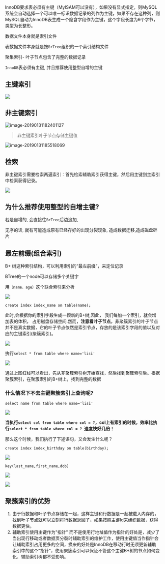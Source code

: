 InnoDB要求表必须有主键（MyISAM可以没有），如果没有显式指定，则MySQL系统会自动选择一个可以唯一标识数据记录的列作为主键，如果不存在这种列，则MySQL自动为InnoDB表生成一个隐含字段作为主键，这个字段长度为6个字节，类型为长整形。





数据文件本身就是索引文件

表数据文件本身就是按`B+Tree`组织的一个索引结构文件

聚集索引- 叶子节点包含了完整的数据记录

`InnoDB`表必须有主键, 并且推荐使用整型自增的主键

## 主键索引

![](https://youpaiyun.zongqilive.cn/image/006tNc79ly1fzql2kde0fj31cm0iq770.jpg)

## 非主键索引

![image-20190131182401127](https://youpaiyun.zongqilive.cn/image/006tNc79ly1fzpxw2qw50j312u0g645a.jpg)

> 非主键索引叶子节点存储主键值

![image-20190131185518069](https://youpaiyun.zongqilive.cn/image/006tKfTcly1g0g4yv0l6aj31v80qux0t.jpg)

## 检索

非主键索引需要检索两遍索引：首先检索辅助索引获得主键，然后用主键到主索引中检索获得记录。

![](https://youpaiyun.zongqilive.cn/image/006tKfTcly1g0g4yeeljzj30780a6mxy.jpg)



## 为什么推荐使用整型的自增主键?

若是自增的, 会直接往`B+Tree`后边追加, 

无序的话, 就有可能造成原有已经存好的出现分裂现象, 造成数据迁移,造成磁盘碎片



## 最左前缀(组合索引)

B+ 树这种索引结构，可以利用索引的“最左前缀”，来定位记录

BTree的一个node可以存储多个关键字

用`（name，age）`这个联合索引来分析

![](https://youpaiyun.zongqilive.cn/image/006tKfTcly1g0fhkv0lcuj30vq0mqaar.jpg)



`create index index_name on table(name);`

此时,会根据你的索引字段生成一颗新的B+树,因此， 我们每加一个索引，就会增加表的体积， 占用磁盘存储空间.然而，**注意看叶子节点**，非聚簇索引的叶子节点并不是真实数据，它的叶子节点依然是索引节点，存放的是该索引字段的值以及对应的主键索引(聚簇索引)。

![](https://youpaiyun.zongqilive.cn/image/006tKfTcly1g0gajyhrynj30ji0gfwex.jpg)

执行`select * from table where name='lisi'`

![](https://youpaiyun.zongqilive.cn/image/006tKfTcly1g0gako1vk4j30ji0hmgm6.jpg)

通过上图红线可以看出，先从非聚簇索引树开始查找，然后找到聚簇索引后。根据聚簇索引，在聚簇索引的B+树上，找到完整的数据

### 什么情况下不去主键聚簇索引上查询呢?

`select name from table where name='lisi'`

![](https://youpaiyun.zongqilive.cn/image/006tKfTcly1g0gamr5eg3j30ji0gfq3e.jpg)

**当执行`select col from table where col = ?`，col上有索引的时候，效率比执行`select * from table where col = ? `速度快好几倍！**



那么这个时候，我们执行了下述语句，又会发生什么呢？

`create index index_birthday on table(birthday);`

![](https://youpaiyun.zongqilive.cn/image/006tKfTcly1g0gaqlo5guj30ji0k03z8.jpg)

 





`key(last_name,first_name,dob)`

![](https://youpaiyun.zongqilive.cn/image/006tKfTcly1g0g5pf6gmpj30rs05it8y.jpg)

![](https://youpaiyun.zongqilive.cn/image/006tKfTcly1g0g5wnfx12j30mh09wq38.jpg)





## 聚簇索引的优势

1. 由于行数据和叶子节点存储在一起，这样主键和行数据是一起被载入内存的，找到叶子节点就可以立刻将行数据返回了，如果按照主键Id来组织数据，获得数据更快。
2. 辅助索引使用主键作为"指针" 而不是使用行地址值作为指针的好处是，减少了当出现行移动或者数据页分裂时辅助索引的维护工作，使用主键值当作指针会让辅助索引占用更多的空间，换来的好处是InnoDB在移动行时无须更新辅助索引中的这个"指针"，使用聚簇索引可以保证不管这个主键B+树的节点如何变化，辅助索引树都不受影响。